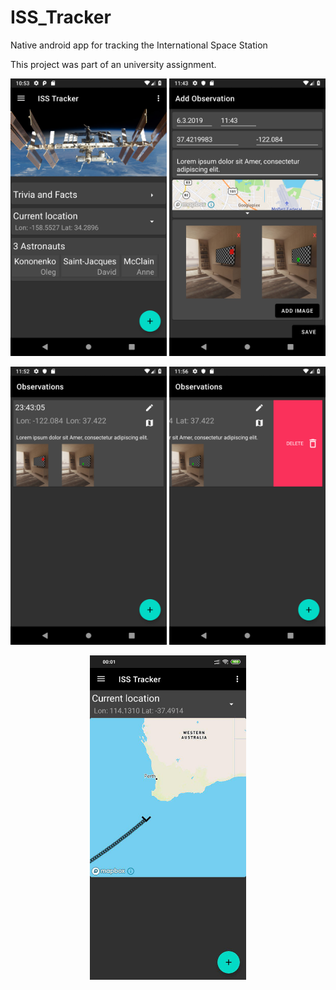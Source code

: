 # ISS_Tracker
Native android app for tracking the International Space Station

This project was part of an university assignment.

<p align="center">
  <img src="https://github.com/Uniquex/ISS_Tracker/blob/master/app/screenshots/Screenshot_1549493607.png" width="250">
  <img src="https://github.com/Uniquex/ISS_Tracker/blob/master/app/screenshots/Screenshot_1549496615.png" width="250">
</p>
  
  <p align="center">
    <img src="https://github.com/Uniquex/ISS_Tracker/blob/master/app/screenshots/Screenshot_1549497167.png" width="250">
    <img src="https://github.com/Uniquex/ISS_Tracker/blob/master/app/screenshots/Screenshot_1549497365.png" width="250">

</p>

<p align="center">
    <img src="https://github.com/Uniquex/ISS_Tracker/blob/master/app/screenshots/Screenshot_1549497452.jpg" width="250">
</p>
